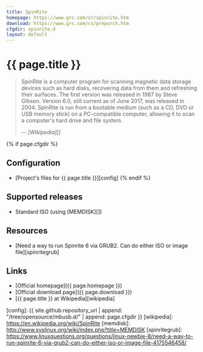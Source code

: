 ```yaml
---
title: SpinRite
homepage: https://www.grc.com/sr/spinrite.htm
download: https://www.grc.com/cs/prepurch.htm
cfgdir: spinrite.d
layout: default
---
```


# {{ page.title }}

> SpinRite is a computer program for scanning magnetic data storage devices such
> as hard disks, recovering data from them and refreshing their surfaces. The
> first version was released in 1987 by Steve Gibson. Version 6.0, still current
> as of June 2017, was released in 2004. SpinRite is run from a bootable medium
> (such as a CD, DVD or USB memory stick) on a PC-compatible computer, allowing
> it to scan a computer's hard drive and file system.
>
> -- <cite markdown="1">[Wikipedia][]</cite>


{% if page.cfgdir %}
## Configuration

- [Project's files for {{ page.title }}][config]
{% endif %}


## Supported releases

- Standard ISO (using [MEMDISK][])


## Resources

- [Need a way to run Spinrite 6 via GRUB2. Can do either ISO or image file][spinritegrub]


## Links

- [Official homepage]({{ page.homepage }})
- [Official download page]({{ page.download }})
- [{{ page.title }} at Wikipedia][wikipedia]


[config]: {{ site.github.repository_url | append: "/tree/opensource/mbusb.d/" | append: page.cfgdir }}
[wikipedia]: https://en.wikipedia.org/wiki/SpinRite
[memdisk]: http://www.syslinux.org/wiki/index.php?title=MEMDISK
[spinritegrub]: https://www.linuxquestions.org/questions/linux-newbie-8/need-a-way-to-run-spinrite-6-via-grub2-can-do-either-iso-or-image-file-4175546458/
